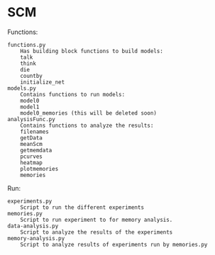 # SCM

Functions:

	functions.py
		Has building block functions to build models:
		talk
		think
		die
		countby
		initialize_net
	models.py
		Contains functions to run models:
		model0
		model1
		model0_memories (this will be deleted soon)
	analysisFunc.py
		Contains functions to analyze the results:
		filenames
		getData
		meanScm
		getmemdata
		pcurves
		heatmap
		plotmemories
		memories

Run:

	experiments.py
		Script to run the different experiments
	memories.py
		Script to run experiment to for memory analysis. 
	data-analysis.py
		Script to analyze the results of the experiments
	memory-analysis.py
		Script to analyze results of experiments run by memories.py

